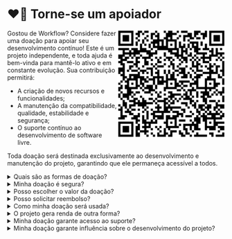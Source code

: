 # :heart_on_fire: Torne-se um apoiador

<img align="right" height="250px" src="https://github.com/2uj1m28ohz/Workflow/blob/main/Donate.png"/>

Gostou de Workflow? Considere fazer uma doação para apoiar seu desenvolvimento contínuo! Este é um projeto independente, e toda ajuda é bem-vinda para mantê-lo ativo e em constante evolução. Sua contribuição permitirá:

- A criação de novos recursos e funcionalidades;
- A manutenção da compatibilidade, qualidade, estabilidade e segurança;
- O suporte contínuo ao desenvolvimento de software livre.

Toda doação será destinada exclusivamente ao desenvolvimento e manutenção do projeto, garantindo que ele permaneça acessível a todos.

<details>
<summary>Quais são as formas de doação?</summary>
    
Sua doação pode ser feita via PIX.

</details>

<details>
<summary>Minha doação é segura?</summary>
    
Sim. PIX é um sistema de pagamento instantâneo desenvolvido pelo Banco Central do Brasil. Ele permite transferências de dinheiro em tempo real, 24 horas por dia, todos os dias da semana, entre contas de diferentes bancos e instituições financeiras. O PIX é gratuito para pessoas físicas, seguro e acessível. As transações são concluídas em poucos segundos, tornando-o uma forma prática e eficiente de fazer doações.

</details>

<details>

<summary>Posso escolher o valor da doação?</summary>
    
Sim. Após ler o QRCode utilizando o aplicativo do seu banco, sinta-se livre para escolher o valor que achar adequado.

</details>

<details>

<summary>Posso solicitar reembolso?</summary>
    
Não. As doações são definitivas e não reembolsáveis.

</details>

<details>

<summary>Como minha doação será usada?</summary>

Toda doação será usada exclusivamente para manter e aprimorar o projeto, cobrindo custos de desenvolvimento e infraestrutura. As contribuições ajudam a manter o projeto livre e acessível para todos.

</details>

<details>

<summary>O projeto gera renda de outra forma?</summary>

Não. O desenvolvimento é independente e não gera renda diretamente. As doações são bem-vindas e ajudam a sustentar o projeto, garantindo sua continuidade no futuro.

</details>

<details>

<summary>Minha doação garante acesso ao suporte?</summary>

Não. O suporte está disponível para todos de acordo com a documentação de [suporte](https://github.com/2uj1m28ohz/Workflow/blob/main/SUPPORT.md) e os canais de ajuda do projeto. As doações não garantem suporte prioritário ou especializado.

</details>

<details>

<summary>Minha doação garante influência sobre o desenvolvimento do projeto?</summary>

Não. Doações são muito bem-vindas, no entanto não concedem aos doadores poder de decisão ou influência sobre o roadmap ou o desenvolvimento do projeto, que são definidos de acordo com a visão e planejamento do desenvolvedor. Caso deseje solicitar melhorias ou novos recursos, verifique como [contribuir](https://github.com/2uj1m28ohz/Workflow/blob/main/CONTRIBUTING.md).

</details>
